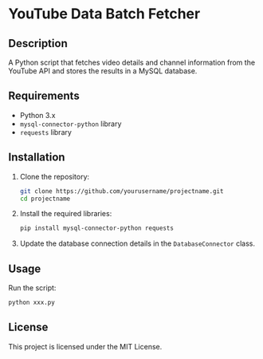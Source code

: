 # YouTube Data Batch Fetcher

## Description
A Python script that fetches video details and channel information from the YouTube API and stores the results in a MySQL database.

## Requirements
- Python 3.x
- `mysql-connector-python` library
- `requests` library

## Installation
1. Clone the repository:
   ```bash
   git clone https://github.com/yourusername/projectname.git
   cd projectname
   ```

2. Install the required libraries:
   ```bash
   pip install mysql-connector-python requests
   ```

3. Update the database connection details in the `DatabaseConnector` class.

## Usage
Run the script:
```bash
python xxx.py
```

## License
This project is licensed under the MIT License.
